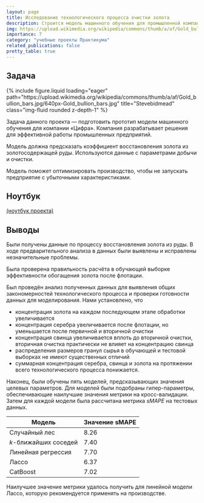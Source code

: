 ```yaml
---
layout: page
title: Исследование технологического процесса очистки золота
description: Строится модель машинного обучения для промышленной компании, разрабатывающая решения для эффективной работы промышленных предприятий. Модель должна предсказать коэффициент восстановления золота из золотосодержащей руды на основе данных с параметрами добычи и очистки. Модель поможет оптимизировать производство, чтобы не запускать предприятие с убыточными характеристиками.
img: https://upload.wikimedia.org/wikipedia/commons/thumb/a/af/Gold_bullion_bars.jpg/640px-Gold_bullion_bars.jpg
importance: 7
category: "учебные проекты Практикума"
related_publications: false
pretty_table: true
---
```


## Задача

<div class="row">
    <div class="col-sm mt-3 mt-md-0">
        {% include figure.liquid loading="eager" path="https://upload.wikimedia.org/wikipedia/commons/thumb/a/af/Gold_bullion_bars.jpg/640px-Gold_bullion_bars.jpg" title="Stevebidmead" class="img-fluid rounded z-depth-1" %}
    </div>
</div>

Задача данного проекта — подготовить прототип модели машинного обучения для компании «Цифра». Компания разрабатывает решения для эффективной работы промышленных предприятий.

Модель должна предсказать коэффициент восстановления золота из золотосодержащей руды. Используются данные с параметрами добычи и очистки.

Модель поможет оптимизировать производство, чтобы не запускать предприятие с убыточными характеристиками.

## Ноутбук

[(ноутбук проекта)](https://github.com/onixlas/DS_portfolio/tree/main/ML_p9_gold/gold_rush.ipynb)

## Выводы

Были получены данные по процессу восстановления золота из руды. В ходе предварительного анализа в данных были выявлены и исправлены незначительные проблемы.

Была проверена правильность расчёта в обучающей выборке эффективности обогащения золота после флотации.

Был проведён анализ полученных данных для выявления общих закономерностей технологического процесса и проверки готовности данных для моделирования. Нами установлено, что

- концентрация золота на каждом последующем этапе обработки увеличивается
- концентрация серебра увеличивается после флотации, но уменьшается после первичной и вторичной очистки
- концентрация свинца увеличивается вплоть до вторичной очистки, вторичная очистка практически не влияет на концентрацию свинца
- распределения размеров гранул сырья в обучающей и тестовой выборках не имеют существенных отличий
- суммарная концентрация серебра, свинца и золота на протяжении всего технологического процесса понижается.

Наконец, были обучены пять моделей, предсказывающих значения целевых параметров. Для моделей были подобраны гипер-параметры, обеспечивающие наилучшие значения метрики на кросс-валидации. Затем для каждой модели была рассчитана метрика _sMAPE_ на тестовых данных.

| Модель                | Значение sMAPE |
| --------------------- | -------------- |
| Случайный лес         | 8.26           |
| $k$-ближайших соседей | 7.40           |
| Линейная регрессия    | 7.70           |
| Лассо                 | 6.37           |
| CatBoost              | 7.02           |

Наилучшее значение метрики удалось получить для линейной модели Лассо, которую рекомендуется применять на производстве.
